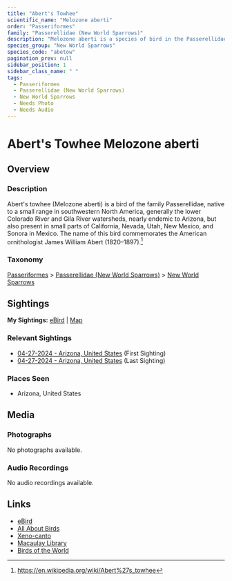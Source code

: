 ```yaml
---
title: "Abert's Towhee"
scientific_name: "Melozone aberti"
order: "Passeriformes"
family: "Passerellidae (New World Sparrows)"
description: "Melozone aberti is a species of bird in the Passerellidae (New World Sparrows) family. It has been observed 2 times."
species_group: "New World Sparrows"
species_code: "abetow"
pagination_prev: null
sidebar_position: 1
sidebar_class_name: " "
tags: 
  - Passeriformes
  - Passerellidae (New World Sparrows)
  - New World Sparrows
  - Needs Photo
  - Needs Audio
---
```


# Abert's Towhee <span className='sci_name'>Melozone aberti</span>

## Overview

### Description
Abert's towhee (Melozone aberti) is a bird of the family Passerellidae, native to a small range in southwestern North America, generally the lower Colorado River and Gila River watersheds, nearly endemic to Arizona, but also present in small parts of California, Nevada, Utah, New Mexico, and Sonora in Mexico. The name of this bird commemorates the American ornithologist James William Abert (1820–1897).[^1]

[^1]: https://en.wikipedia.org/wiki/Abert%27s_towhee

### Taxonomy
[Passeriformes](/tags/passeriformes) > [Passerellidae (New World Sparrows)](/tags/passerellidae-new-world-sparrows) > [New World Sparrows](/tags/new-world-sparrows)


## Sightings

**My Sightings:** [eBird](https://ebird.org/lifelist?r=world&time=life&spp=abetow) | [Map](/map?species_code=abetow)

### Relevant Sightings

* [04-27-2024 - Arizona, United States](https://ebird.org/checklist/S170587133) (First Sighting)
* [04-27-2024 - Arizona, United States](https://ebird.org/checklist/S170629025) (Last Sighting)

### Places Seen

* Arizona, United States



## Media
### Photographs
No photographs available.

### Audio Recordings
No audio recordings available.

## Links
* [eBird](https://ebird.org/species/abetow) 
* [All About Birds](https://www.allaboutbirds.org/guide/abetow) 
* [Xeno-canto](https://www.xeno-canto.org/species/melozone-aberti) 
* [Macaulay Library](https://search.macaulaylibrary.org/catalog?taxonCode=abetow&sort=rating_rank_desc)
* [Birds of the World](https://birdsoftheworld.org/bow/species/abetow)
